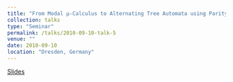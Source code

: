 ```yaml
---
title: "From Modal μ-Calculus to Alternating Tree Automata using Parity Games"
collection: talks
type: "Seminar"
permalink: /talks/2010-09-10-talk-5
venue: ""
date: 2010-09-10
location: "Dresden, Germany"
---
```


<a href='http://farif.github.io/files/talks/arif_ParityGame-adv-talk.pdf'>Slides</a>


